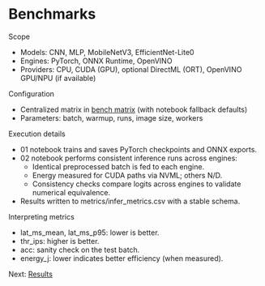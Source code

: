 # Benchmarks

Scope
- Models: CNN, MLP, MobileNetV3, EfficientNet-Lite0
- Engines: PyTorch, ONNX Runtime, OpenVINO
- Providers: CPU, CUDA (GPU), optional DirectML (ORT), OpenVINO GPU/NPU (if available)

Configuration
- Centralized matrix in [bench matrix](../config/bench_matrix.yaml) (with notebook fallback defaults)
- Parameters: batch, warmup, runs, image size, workers

Execution details
- 01 notebook trains and saves PyTorch checkpoints and ONNX exports.
- 02 notebook performs consistent inference runs across engines:
  - Identical preprocessed batch is fed to each engine.
  - Energy measured for CUDA paths via NVML; others N/D.
  - Consistency checks compare logits across engines to validate numerical equivalence.
- Results written to metrics/infer_metrics.csv with a stable schema.

Interpreting metrics
- lat_ms_mean, lat_ms_p95: lower is better.
- thr_ips: higher is better.
- acc: sanity check on the test batch.
- energy_j: lower indicates better efficiency (when measured).

Next: [Results](./results.md)


